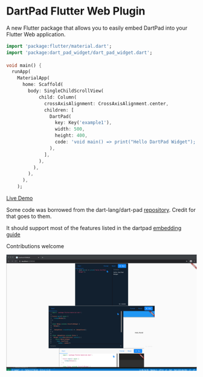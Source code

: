 # DartPad Flutter Web Plugin

A new Flutter package that allows you to easily embed DartPad into your Flutter Web application.

```dart
import 'package:flutter/material.dart';
import 'package:dart_pad_widget/dart_pad_widget.dart';

void main() {
  runApp(
    MaterialApp(
      home: Scaffold(
        body: SingleChildScrollView(
            child: Column(
              crossAxisAlignment: CrossAxisAlignment.center,
              children: [
                DartPad(
                  key: Key('example1'),
                  width: 500,
                  height: 400,
                  code: 'void main() => print("Hello DartPad Widget");',
                ),
              ],
            ),
          ),
        ),
      ),
    );
```

[Live Demo](https://timwhiting.github.io/dart_pad_widget/#/)

Some code was borrowed from the dart-lang/dart-pad [repository](https://github.com/dart-lang/dart-pad).
Credit for that goes to them.

It should support most of the features listed in the dartpad [embedding guide](https://github.com/dart-lang/dart-pad/wiki/Embedding-Guide)

Contributions welcome

![Example](https://github.com/TimWhiting/dart_pad_widget/blob/master/screen_shot.png)